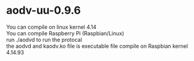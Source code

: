 # aodv-uu-0.9.6
   You can compile on linux kernel 4.14   
   You can compile Raspberry Pi (Raspbian/Linux)   
   run ./aodvd to run the protocal  
   the aodvd and kaodv.ko file is executable file compile on Raspbian kernel 4.14.93   
